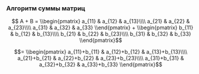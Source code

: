 ### Алгоритм суммы матриц


$$ A + B = \\begin{pmatrix}
a_{11} & a_{12} & a_{13}\\\\
a_{21} &  a_{22} & a_{23}\\\\
a_{31} &  a_{32} & a_{33}
\\end{pmatrix} +
\\begin{pmatrix}
b_{11} & b_{12} & b_{13}\\\\
b_{21} &  b_{22} & b_{23}\\\\
b_{31} &  b_{32} & b_{33}
\\end{pmatrix}$$

$$=
\\begin{pmatrix}
a_{11}+b_{11} & a_{12}+b_{12} & a_{13}+b_{13}\\\\
a_{21}+b_{21} &  a_{22}+b_{22} & a_{23}+b_{23}\\\\
a_{31}+b_{31} &  a_{32}+b_{32} & a_{33}+b_{33}
\\end{pmatrix}$$